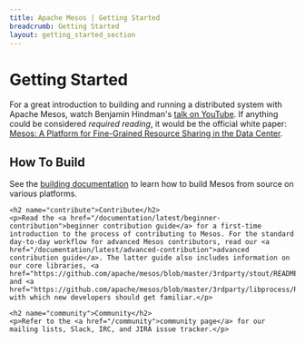 ```yaml
---
title: Apache Mesos | Getting Started
breadcrumb: Getting Started
layout: getting_started_section
---
```


<h1>Getting Started</h1>

<p>For a great introduction to building and running a distributed system with Apache Mesos, watch Benjamin Hindman's <a href="https://www.youtube.com/watch?v=hTcZGODnyf0">talk on YouTube</a>. If anything could be considered <i>required reading</i>, it would be the official white paper: <a href="https://people.eecs.berkeley.edu/~alig/papers/mesos.pdf">Mesos: A Platform for Fine-Grained Resource Sharing in the Data Center</a>.</p>

<div class="row-fluid">
    <h2 name="building">How To Build</h2>
    <p>See the <a href="/documentation/latest/building">building documentation</a> to learn how to build Mesos from source on various platforms.</p>

    <h2 name="contribute">Contribute</h2>
    <p>Read the <a href="/documentation/latest/beginner-contribution">beginner contribution guide</a> for a first-time introduction to the process of contributing to Mesos. For the standard day-to-day workflow for advanced Mesos contributors, read our <a href="/documentation/latest/advanced-contribution">advanced contribution guide</a>. The latter guide also includes information on our core libraries, <a href="https://github.com/apache/mesos/blob/master/3rdparty/stout/README.md">stout</a> and <a href="https://github.com/apache/mesos/blob/master/3rdparty/libprocess/README.md">libprocess</a>, with which new developers should get familiar.</p>

    <h2 name="community">Community</h2>
    <p>Refer to the <a href="/community">community page</a> for our mailing lists, Slack, IRC, and JIRA issue tracker.</p>
</div>
